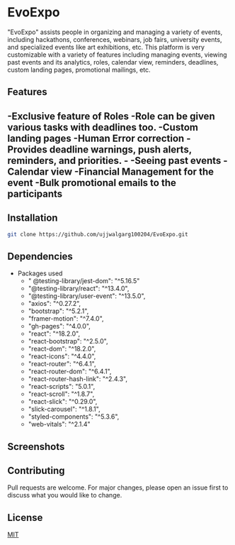 # EvoExpo

<p>"EvoExpo" assists people in organizing and managing a variety of events, including hackathons, conferences, webinars, job fairs, university events, and specialized events like art exhibitions, etc. This platform is very customizable with a variety of features including managing events, viewing past events and its analytics, 
roles, calendar view, reminders, deadlines, custom landing pages, promotional mailings, etc. </p>

## Features

-Exclusive feature of Roles
-Role can be given various tasks with deadlines too.
-Custom landing pages
-Human Error correction
     -Provides deadline warnings, push alerts, reminders, and priorities.
     -
-Seeing past events
-Calendar view
-Financial Management for the event
-Bulk promotional emails to the participants
-


## Installation

```bash
git clone https://github.com/ujjwalgarg100204/EvoExpo.git
```


## Dependencies

- Packages used
    - " @testing-library/jest-dom": "^5.16.5"
    - "@testing-library/react": "^13.4.0",
    - "@testing-library/user-event": "^13.5.0",
    - "axios": "^0.27.2",
    - "bootstrap": "^5.2.1",
    - "framer-motion": "^7.4.0",
    - "gh-pages": "^4.0.0",
    - "react": "^18.2.0",
    - "react-bootstrap": "^2.5.0",
    - "react-dom": "^18.2.0",
    - "react-icons": "^4.4.0",
    - "react-router": "^6.4.1",
    - "react-router-dom": "^6.4.1",
    - "react-router-hash-link": "^2.4.3",
    - "react-scripts": "5.0.1",
    - "react-scroll": "^1.8.7",
    - "react-slick": "^0.29.0",
    - "slick-carousel": "^1.8.1",
    - "styled-components": "^5.3.6",
    - "web-vitals": "^2.1.4"


## Screenshots

## Contributing

Pull requests are welcome. For major changes, please open an issue first to discuss what you would like to change.

## License

[MIT](LICENSE.txt)
